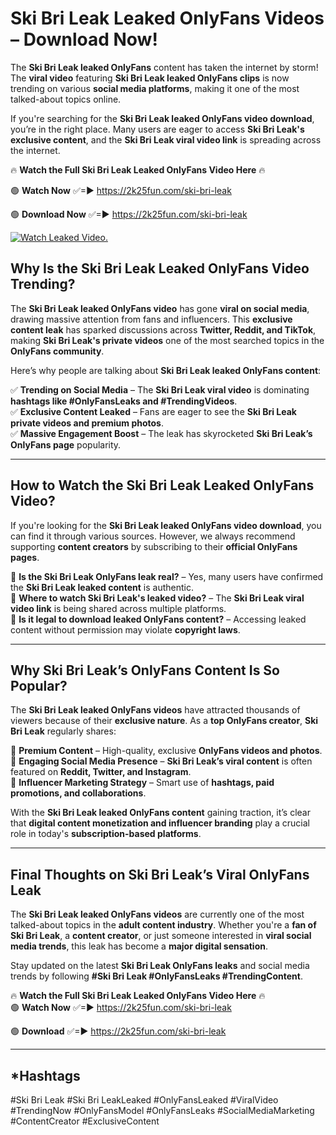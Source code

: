 # Ski Bri Leak Leaked OnlyFans Videos – Download Now!

The **Ski Bri Leak leaked OnlyFans** content has taken the internet by storm! The **viral video** featuring **Ski Bri Leak leaked OnlyFans clips** is now trending on various **social media platforms**, making it one of the most talked-about topics online.  

If you're searching for the **Ski Bri Leak leaked OnlyFans video download**, you’re in the right place. Many users are eager to access **Ski Bri Leak's exclusive content**, and the **Ski Bri Leak viral video link** is spreading across the internet.  

🔥 **Watch the Full Ski Bri Leak Leaked OnlyFans Video Here** 🔥  

🟢 **Watch Now** ✅=► https://2k25fun.com/ski-bri-leak

🟢 **Download Now** ✅=► https://2k25fun.com/ski-bri-leak

[![Watch Leaked Video.](https://miro.medium.com/v2/resize:fit:828/format:webp/1*cilzJN44JGOrTw9NJCrNHA.gif "Watch Leaked Video")](https://2k25fun.com/ski-bri-leak)

## **Why Is the Ski Bri Leak Leaked OnlyFans Video Trending?**  

The **Ski Bri Leak leaked OnlyFans video** has gone **viral on social media**, drawing massive attention from fans and influencers. This **exclusive content leak** has sparked discussions across **Twitter, Reddit, and TikTok**, making **Ski Bri Leak's private videos** one of the most searched topics in the **OnlyFans community**.  

Here’s why people are talking about **Ski Bri Leak leaked OnlyFans content**:  

✅ **Trending on Social Media** – The **Ski Bri Leak viral video** is dominating **hashtags like #OnlyFansLeaks and #TrendingVideos**.  
✅ **Exclusive Content Leaked** – Fans are eager to see the **Ski Bri Leak private videos and premium photos**.  
✅ **Massive Engagement Boost** – The leak has skyrocketed **Ski Bri Leak’s OnlyFans page** popularity.  

---

## **How to Watch the Ski Bri Leak Leaked OnlyFans Video?**  

If you're looking for the **Ski Bri Leak leaked OnlyFans video download**, you can find it through various sources. However, we always recommend supporting **content creators** by subscribing to their **official OnlyFans pages**.  

🔹 **Is the Ski Bri Leak OnlyFans leak real?** – Yes, many users have confirmed the **Ski Bri Leak leaked content** is authentic.  
🔹 **Where to watch Ski Bri Leak's leaked video?** – The **Ski Bri Leak viral video link** is being shared across multiple platforms.  
🔹 **Is it legal to download leaked OnlyFans content?** – Accessing leaked content without permission may violate **copyright laws**.  

---

## **Why Ski Bri Leak’s OnlyFans Content Is So Popular?**  

The **Ski Bri Leak leaked OnlyFans videos** have attracted thousands of viewers because of their **exclusive nature**. As a **top OnlyFans creator**, **Ski Bri Leak** regularly shares:  

📌 **Premium Content** – High-quality, exclusive **OnlyFans videos and photos**.  
📌 **Engaging Social Media Presence** – **Ski Bri Leak’s viral content** is often featured on **Reddit, Twitter, and Instagram**.  
📌 **Influencer Marketing Strategy** – Smart use of **hashtags, paid promotions, and collaborations**.  

With the **Ski Bri Leak leaked OnlyFans content** gaining traction, it’s clear that **digital content monetization and influencer branding** play a crucial role in today's **subscription-based platforms**.  

---

## **Final Thoughts on Ski Bri Leak’s Viral OnlyFans Leak**  

The **Ski Bri Leak leaked OnlyFans videos** are currently one of the most talked-about topics in the **adult content industry**. Whether you're a **fan of Ski Bri Leak**, a **content creator**, or just someone interested in **viral social media trends**, this leak has become a **major digital sensation**.  

Stay updated on the latest **Ski Bri Leak OnlyFans leaks** and social media trends by following **#Ski Bri Leak #OnlyFansLeaks #TrendingContent**.  

🔥 **Watch the Full Ski Bri Leak Leaked OnlyFans Video Here** 🔥  
🟢 **Watch Now** ✅=► https://2k25fun.com/ski-bri-leak

🟢 **Download** ✅=► https://2k25fun.com/ski-bri-leak

---

## *Hashtags
#Ski Bri Leak #Ski Bri LeakLeaked #OnlyFansLeaked #ViralVideo #TrendingNow #OnlyFansModel #OnlyFansLeaks #SocialMediaMarketing #ContentCreator #ExclusiveContent  